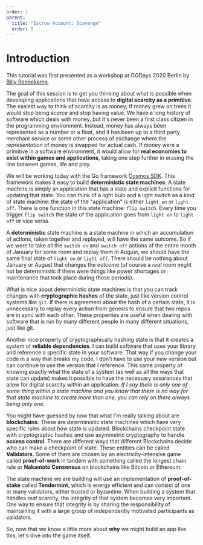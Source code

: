 ```yaml
---
order: 1
parent:
  title: "Escrow Account: Scavenge"
  order: 5
---
```


# Introduction

This tutorial was first presented as a workshop at GODays 2020 Berlin by [Billy Rennekamp](https://twitter.com/billyrennekamp).

The goal of this session is to get you thinking about what is possible when developing applications that have access to **digital scarcity as a primitive**. The easiest way to think of scarcity is as money; If money grew on trees it would stop being _scarce_ and stop having value. We have a long history of software which deals with money, but it's never been a first class citizen in the programming environment. Instead, money has always been represented as a number or a float, and it has been up to a third party merchant service or some other process of exchange where the _representation_ of money is swapped for actual cash. If money were a primitive in a software environment, it would allow for **real economies to exist within games and applications**, taking one step further in erasing the line between games, life and play.

We will be working today with the Go framework [Cosmos SDK](https://github.com/cosmos/cosmos-sdk). This framework makes it easy to build **deterministic state machines**. A state machine is simply an application that has a state and explicit functions for updating that state. You can think of a light bulb and a light switch as a kind of state machine: the state of the "application" is either `light on` or `light off`. There is one function in this state machine: `flip switch`. Every time you trigger `flip switch` the state of the application goes from `light on` to `light off` or vice versa.

A **deterministic** state machine is a state machine in which an accumulation of actions, taken together and replayed, will have the same outcome. So if we were to take all the `switch on` and `switch off` actions of the entire month of January for some room and replay them in August, we should have the same final state of `light on` or `light off`. There should be nothing about January or August that changes the outcome (of course a _real_ room might not be deterministic if there were things like power shortages or maintenance that took place during those periods).

What is nice about deterministic state machines is that you can track changes with **cryptographic hashes** of the state, just like version control systems like `git`. If there is agreement about the hash of a certain state, it is unnecessary to replay every action from genesis to ensure that two repos are in sync with each other. These properties are useful when dealing with software that is run by many different people in many different situations, just like git.

Another nice property of cryptographically hashing state is that it creates a system of **reliable dependencies**. I can build software that uses your library and reference a specific state in your software. That way if you change your code in a way that breaks my code, I don't have to use your new version but can continue to use the version that I reference. This same property of knowing exactly what the state of a system (as well as all the ways that state can update) makes it possible to have the necessary assurances that allow for digital scarcity within an application. _If I say there is only one of some thing within a state machine and you know that there is no way for that state machine to create more than one, you can rely on there always being only one._

You might have guessed by now that what I'm really talking about are **blockchains**. These are deterministic state machines which have very specific rules about how state is updated. Blockchains checkpoint state with cryptographic hashes and use asymmetric cryptography to handle **access control**. There are different ways that different Blockchains decide who can make a checkpoint of state. These entities can be called **Validators**. Some of them are chosen by an electricity-intensive game called **proof-of-work** in tandem with something called the longest chain rule or **Nakamoto Consensus** on blockchains like Bitcoin or Ethereum.

The state machine we are building will use an implementation of **proof-of-stake** called **Tendermint**, which is energy efficient and can consist of one or many validators, either trusted or byzantine. When building a system that handles _real_ scarcity, the integrity of that system becomes very important. One way to ensure that integrity is by sharing the responsibility of maintaining it with a large group of independently motivated participants as validators.

So, now that we know a little more about **why** we might build an app like this, let's dive into the game itself.
